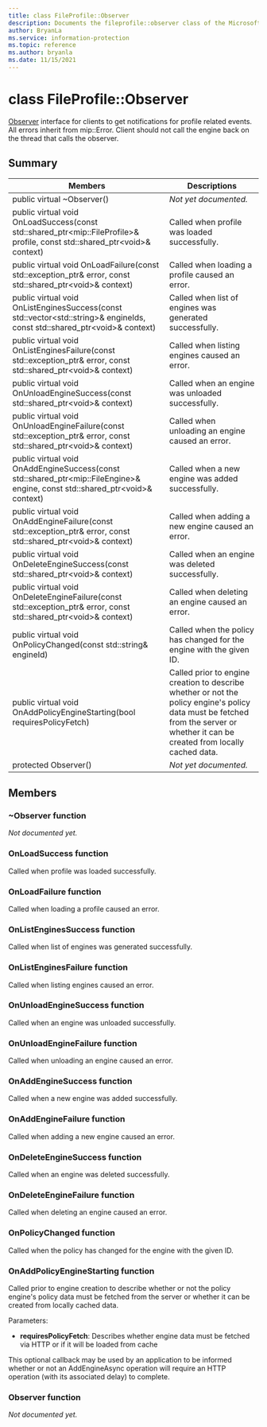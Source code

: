 ```yaml
---
title: class FileProfile::Observer 
description: Documents the fileprofile::observer class of the Microsoft Information Protection (MIP) SDK.
author: BryanLa
ms.service: information-protection
ms.topic: reference
ms.author: bryanla
ms.date: 11/15/2021
---
```


# class FileProfile::Observer 
[Observer](undefined) interface for clients to get notifications for profile related events.
All errors inherit from mip::Error. 
Client should not call the engine back on the thread that calls the observer.
  
## Summary
 Members                        | Descriptions                                
--------------------------------|---------------------------------------------
public virtual ~Observer()  | _Not yet documented._
public virtual void OnLoadSuccess(const std::shared_ptr\<mip::FileProfile\>& profile, const std::shared_ptr\<void\>& context)  |  Called when profile was loaded successfully.
public virtual void OnLoadFailure(const std::exception_ptr& error, const std::shared_ptr\<void\>& context)  |  Called when loading a profile caused an error.
public virtual void OnListEnginesSuccess(const std::vector\<std::string\>& engineIds, const std::shared_ptr\<void\>& context)  |  Called when list of engines was generated successfully.
public virtual void OnListEnginesFailure(const std::exception_ptr& error, const std::shared_ptr\<void\>& context)  |  Called when listing engines caused an error.
public virtual void OnUnloadEngineSuccess(const std::shared_ptr\<void\>& context)  |  Called when an engine was unloaded successfully.
public virtual void OnUnloadEngineFailure(const std::exception_ptr& error, const std::shared_ptr\<void\>& context)  |  Called when unloading an engine caused an error.
public virtual void OnAddEngineSuccess(const std::shared_ptr\<mip::FileEngine\>& engine, const std::shared_ptr\<void\>& context)  |  Called when a new engine was added successfully.
public virtual void OnAddEngineFailure(const std::exception_ptr& error, const std::shared_ptr\<void\>& context)  |  Called when adding a new engine caused an error.
public virtual void OnDeleteEngineSuccess(const std::shared_ptr\<void\>& context)  |  Called when an engine was deleted successfully.
public virtual void OnDeleteEngineFailure(const std::exception_ptr& error, const std::shared_ptr\<void\>& context)  |  Called when deleting an engine caused an error.
public virtual void OnPolicyChanged(const std::string& engineId)  |  Called when the policy has changed for the engine with the given ID.
public virtual void OnAddPolicyEngineStarting(bool requiresPolicyFetch)  |  Called prior to engine creation to describe whether or not the policy engine's policy data must be fetched from the server or whether it can be created from locally cached data.
protected Observer()  | _Not yet documented._
  
## Members
  
### ~Observer function
_Not documented yet._

  
### OnLoadSuccess function
Called when profile was loaded successfully.
  
### OnLoadFailure function
Called when loading a profile caused an error.
  
### OnListEnginesSuccess function
Called when list of engines was generated successfully.
  
### OnListEnginesFailure function
Called when listing engines caused an error.
  
### OnUnloadEngineSuccess function
Called when an engine was unloaded successfully.
  
### OnUnloadEngineFailure function
Called when unloading an engine caused an error.
  
### OnAddEngineSuccess function
Called when a new engine was added successfully.
  
### OnAddEngineFailure function
Called when adding a new engine caused an error.
  
### OnDeleteEngineSuccess function
Called when an engine was deleted successfully.
  
### OnDeleteEngineFailure function
Called when deleting an engine caused an error.
  
### OnPolicyChanged function
Called when the policy has changed for the engine with the given ID.
  
### OnAddPolicyEngineStarting function
Called prior to engine creation to describe whether or not the policy engine's policy data must be fetched from the server or whether it can be created from locally cached data.

Parameters:  
* **requiresPolicyFetch**: Describes whether engine data must be fetched via HTTP or if it will be loaded from cache


This optional callback may be used by an application to be informed whether or not an AddEngineAsync operation will require an HTTP operation (with its associated delay) to complete.
  
### Observer function
_Not documented yet._
